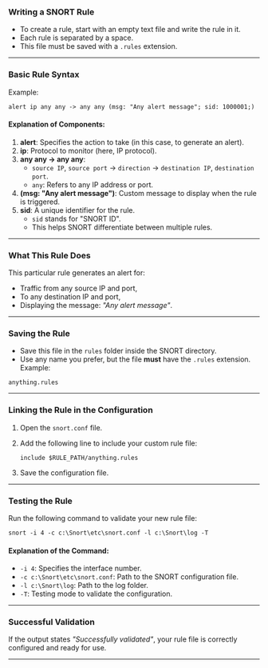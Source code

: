 ### **Writing a SNORT Rule**

- To create a rule, start with an empty text file and write the rule in it.
- Each rule is separated by a space.
- This file must be saved with a `.rules` extension.

---

### **Basic Rule Syntax**

Example:

```plaintext
alert ip any any -> any any (msg: "Any alert message"; sid: 1000001;)
```

#### **Explanation of Components:**

1. **alert**: Specifies the action to take (in this case, to generate an alert).
2. **ip**: Protocol to monitor (here, IP protocol).
3. **any any -> any any**:
    - `source IP`, `source port` -> `direction` -> `destination IP`, `destination port`.
    - `any`: Refers to any IP address or port.
4. **(msg: "Any alert message")**: Custom message to display when the rule is triggered.
5. **sid**: A unique identifier for the rule.
    - `sid` stands for "SNORT ID".
    - This helps SNORT differentiate between multiple rules.

---

### **What This Rule Does**

This particular rule generates an alert for:

- Traffic from any source IP and port,
- To any destination IP and port,
- Displaying the message: _"Any alert message"_.

---

### **Saving the Rule**

- Save this file in the `rules` folder inside the SNORT directory.
- Use any name you prefer, but the file **must** have the `.rules` extension.  
    Example:

```plaintext
anything.rules
```

---

### **Linking the Rule in the Configuration**

1. Open the `snort.conf` file.
2. Add the following line to include your custom rule file:
    
    ```plaintext
    include $RULE_PATH/anything.rules
    ```
    
3. Save the configuration file.

---

### **Testing the Rule**

Run the following command to validate your new rule file:

```shell
snort -i 4 -c c:\Snort\etc\snort.conf -l c:\Snort\log -T
```

#### **Explanation of the Command:**

- `-i 4`: Specifies the interface number.
- `-c c:\Snort\etc\snort.conf`: Path to the SNORT configuration file.
- `-l c:\Snort\log`: Path to the log folder.
- `-T`: Testing mode to validate the configuration.

---

### **Successful Validation**

If the output states _"Successfully validated"_, your rule file is correctly configured and ready for use.

---